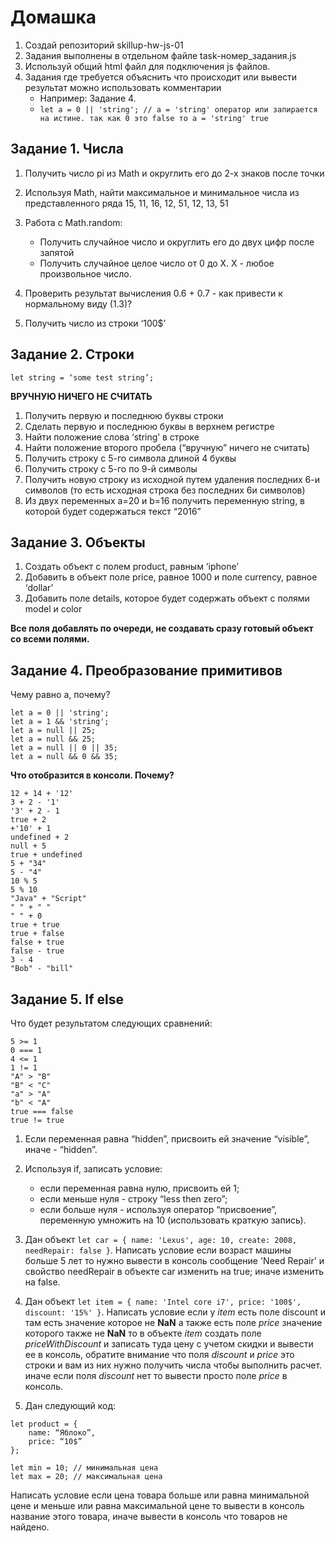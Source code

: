 # Домашка
1. Создай репозиторий skillup-hw-js-01
1. Задания выполнены в отдельном файле task-номер_задания.js
1. Используй общий html файл для подключения js файлов.
1. Задания где требуется объяснить что происходит или вывести результат можно использовать комментарии 
    * Например: Задание 4. 
    * `let a = 0 || 'string'; // a = 'string' оператор или запирается на истине. так как 0 это false то a = 'string' true`

## Задание 1. Числа
1. Получить число pi из Math и округлить его до 2-х знаков после точки
2. Используя Math, найти максимальное и минимальное числа из представленного ряда 15, 11, 16, 12, 51, 12, 13, 51

3. Работа с Math.random:
    * Получить случайное число и округлить его до двух цифр после запятой
    * Получить случайное целое число от 0 до X. X - любое произвольное число. 

4. Проверить результат вычисления 0.6 + 0.7 - как привести к нормальному виду (1.3)?
5. Получить число из строки ‘100$’

## Задание 2. Строки
```let string = ‘some test string’;```

**ВРУЧНУЮ НИЧЕГО НЕ СЧИТАТЬ**

1. Получить первую и последнюю буквы строки
2. Сделать первую и последнюю буквы в верхнем регистре
3. Найти положение слова ‘string’ в строке
4. Найти положение второго пробела (“вручную” ничего не считать)
5. Получить строку с 5-го символа длиной 4 буквы
6. Получить строку с 5-го по 9-й символы
7. Получить новую строку из исходной путем удаления последних 6-и символов
(то есть исходная строка без последних 6и символов)
8. Из двух переменных a=20 и b=16 получить переменную string, в которой будет
содержаться текст “2016”


## Задание 3. Объекты

1. Создать объект с полем product, равным ‘iphone’
2. Добавить в объект поле price, равное 1000 и поле currency, равное ‘dollar’
3. Добавить поле details, которое будет содержать объект с полями model и color

**Все поля добавлять по очереди, не создавать сразу готовый объект со всеми полями.**

## Задание 4. Преобразование примитивов

Чему равно а, почему?
```
let a = 0 || 'string';
let a = 1 && 'string';
let a = null || 25;
let a = null && 25;
let a = null || 0 || 35;
let a = null && 0 && 35;
```


**Что отобразится в консоли. Почему?**
```
12 + 14 + '12'
3 + 2 - '1'
'3' + 2 - 1
true + 2
+'10' + 1
undefined + 2
null + 5
true + undefined
5 + "34"
5 - "4"
10 % 5
5 % 10
"Java" + "Script"
" " + " "
" " + 0
true + true
true + false
false + true
false - true
3 - 4
"Bob" - "bill"
```

## Задание 5. If else
Что будет результатом следующих сравнений:
```
5 >= 1
0 === 1
4 <= 1
1 != 1
"A" > "B"
"B" < "C"
"a" > "A"
"b" < "A"
true === false
true != true
```

1. Если переменная равна “hidden”, присвоить ей значение “visible”, иначе - “hidden”.
2. Используя if, записать условие:
    - если переменная равна нулю, присвоить ей 1;
    - если меньше нуля - строку “less then zero”;
    - если больше нуля - используя оператор “присвоение”, переменную умножить на 10 (использовать краткую запись).

3. Дан объект `let car = { name: 'Lexus', age: 10, create: 2008, needRepair: false }`. 
Написать условие если возраст машины больше 5 лет то нужно вывести в консоль сообщение 'Need Repair' и свойство needRepair в объекте car изменить на true; иначе изменить на false.

4. Дан объект `let item = { name: 'Intel core i7', price: '100$', discount: '15%' }`.
Написать условие если у *item* есть поле discount и там есть значение которое не **NaN** а также есть поле *price* значение которого также не **NaN** то в объекте *item* создать поле *priceWithDiscount* и записать туда цену с учетом скидки и вывести ее в консоль, обратите внимание что поля *discount* и *price* это строки и вам из них нужно получить числа чтобы выполнить расчет. иначе если поля *discount* нет то вывести просто поле *price* в консоль.

5. Дан следующий код:
```
let product = {
    name: “Яблоко”,
    price: “10$”
};
```
```
let min = 10; // минимальная цена
let max = 20; // максимальная цена
```

Написать условие если цена товара больше или равна минимальной цене и меньше или равна максимальной цене то вывести в консоль название этого товара, иначе вывести в консоль что товаров не найдено.










